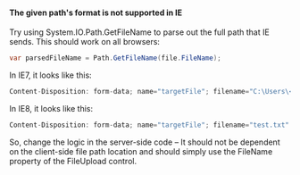 #### The given path's format is not supported in IE

Try using System.IO.Path.GetFileName to parse out the full path that IE sends. This should work on all browsers:

```csharp
var parsedFileName = Path.GetFileName(file.FileName);
```

In IE7, it looks like this:

```csharp
Content-Disposition: form-data; name="targetFile"; filename="C:\Users\<username>\Desktop\test.txt" 
```

In IE8, it looks like this:

```csharp
Content-Disposition: form-data; name="targetFile"; filename="test.txt"
```

So, change the logic in the server-side code – It should not be dependent on the client-side file path location and should simply use the FileName property of the FileUpload control.
